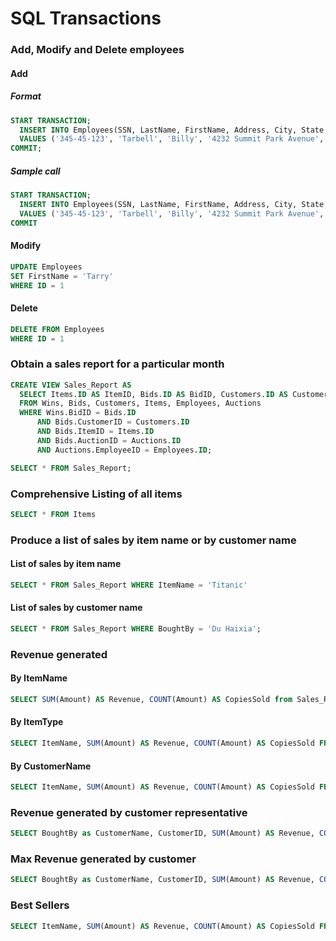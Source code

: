 # SQL Transactions

### Add, Modify and Delete employees

#### Add

##### Format
```SQL
START TRANSACTION;
  INSERT INTO Employees(SSN, LastName, FirstName, Address, City, State, ZipCode, Telephone, StartDate, HourlyRate, Type)
  VALUES ('345-45-123', 'Tarbell', 'Billy', '4232 Summit Park Avenue', 'Brewton','AL', 36426,'251-212-0863','1994-02-02 00:00:00',60.00,'CustRep');
COMMIT;
```

##### Sample call

```SQL
START TRANSACTION;
  INSERT INTO Employees(SSN, LastName, FirstName, Address, City, State, ZipCode, Telephone, StartDate, HourlyRate, Type)
  VALUES ('345-45-123', 'Tarbell', 'Billy', '4232 Summit Park Avenue', 'Brewton','AL', 36426,'251-212-0863','1994-02-02 00:00:00',60.00,'CustRep');
COMMIT
```

#### Modify
```SQL
UPDATE Employees
SET FirstName = 'Tarry'
WHERE ID = 1
```

#### Delete

```SQL
DELETE FROM Employees
WHERE ID = 1
```

### Obtain a sales report for a particular month

```SQL
CREATE VIEW Sales_Report AS
  SELECT Items.ID AS ItemID, Bids.ID AS BidID, Customers.ID AS CustomerID, Employees.ID AS MonitorID, Wins.Time AS Time, concat(Customers.LastName, ' ', Customers.FirstName) AS BoughtBy, Bids.Amount AS Amount, Customers.Email As Email, Items.Name AS ItemName, Items.Type AS ItemType, concat(Employees.FirstName, ' ', Employees.LastName) AS MonitorName
  FROM Wins, Bids, Customers, Items, Employees, Auctions
  WHERE Wins.BidID = Bids.ID
      AND Bids.CustomerID = Customers.ID
      AND Bids.ItemID = Items.ID
      AND Bids.AuctionID = Auctions.ID
      AND Auctions.EmployeeID = Employees.ID;

SELECT * FROM Sales_Report;
```

### Comprehensive Listing of all items

```SQL
SELECT * FROM Items
```

### Produce a list of sales by item name or by customer name

#### List of sales by item name
```SQL
SELECT * FROM Sales_Report WHERE ItemName = 'Titanic'
```

#### List of sales by customer name
```SQL
SELECT * FROM Sales_Report WHERE BoughtBy = 'Du Haixia';
```

### Revenue generated

#### By ItemName
```SQL
SELECT SUM(Amount) AS Revenue, COUNT(Amount) AS CopiesSold from Sales_Report where ItemName = 'Titanic';
```

#### By ItemType

```SQL
SELECT ItemName, SUM(Amount) AS Revenue, COUNT(Amount) AS CopiesSold FROM Sales_Report WHERE ItemType = 'DVD' GROUP BY ItemName;
```

#### By CustomerName

```SQL
SELECT ItemName, SUM(Amount) AS Revenue, COUNT(Amount) AS CopiesSold FROM Sales_Report WHERE BoughtBy = 'Du Haixia' GROUP BY ItemName
```
### Revenue generated by customer representative

```SQL
SELECT BoughtBy as CustomerName, CustomerID, SUM(Amount) AS Revenue, COUNT(Amount) AS ItemsPurchased FROM Sales_Report GROUP BY MonitorSSN ORDER BY Revenue DESC LIMIT 1
```

### Max Revenue generated by customer

```SQL
SELECT BoughtBy as CustomerName, CustomerID, SUM(Amount) AS Revenue, COUNT(Amount) AS ItemsPurchased FROM Sales_Report GROUP BY MonitorSSN ORDER BY Revenue DESC LIMIT 1
```

### Best Sellers

```SQL
SELECT ItemName, SUM(Amount) AS Revenue, COUNT(Amount) AS CopiesSold FROM Sales_Report GROUP BY ItemID ORDER BY Revenue DESC
```
